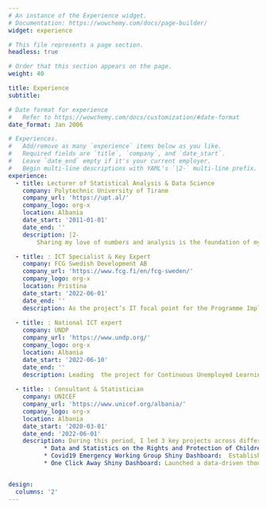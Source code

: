 ```yaml
---
# An instance of the Experience widget.
# Documentation: https://wowchemy.com/docs/page-builder/
widget: experience

# This file represents a page section.
headless: true

# Order that this section appears on the page.
weight: 40

title: Experience
subtitle:

# Date format for experience
#   Refer to https://wowchemy.com/docs/customization/#date-format
date_format: Jan 2006

# Experiences.
#   Add/remove as many `experience` items below as you like.
#   Required fields are `title`, `company`, and `date_start`.
#   Leave `date_end` empty if it's your current employer.
#   Begin multi-line descriptions with YAML's `|2-` multi-line prefix.
experience:
  - title: Lecturer of Statistical Analysis & Data Science 
    company: Polytechnic University of Tirane
    company_url: 'https://upt.al/'
    company_logo: org-x
    location: Albania
    date_start: '2011-01-01'
    date_end: ''
    description: |2-
        Sharing my love of numbers and analysis is the foundation of my career. By delivering comprehensive, engaging undergraduate/graduate level teaching         in Data Science & Machine Learning; Statistical Programming in R, Python; Probability and Statistics, I project manage the design, content research         and delivery of Data Science teaching courses, integrating core data science fundamentals and expanding course content to support related data              science disciplines.  

  - title: : ICT Specialist & Key Expert
    company: FCG Swedish Development AB
    company_url: 'https://www.fcg.fi/en/fcg-sweden/'
    company_logo: org-x
    location: Pristina
    date_start: '2022-06-01'
    date_end: ''
    description: As the project’s IT focal point for the Programme Implementation Unit, masterminding project deliverables for the Project IT Component,            coordinating resources, team engagement and translating each element into core tasks i.e drafting ToR and identifying profiles of short-term experts         in Component 3 to execute assignments.
    
  - title: : National ICT expert
    company: UNDP
    company_url: 'https://www.undp.org/'
    company_logo: org-x
    location: Albania
    date_start: '2022-06-10'
    date_end: ''
    description: Leading  the project for Continuous Unemployed Learning by integrating national ICT framework insights to develop a digital literacy               curriculum, drafting and validating methodology to support adults with low-literacy level. Part of this role is to develop roll out strategies and a         scale-up strategy for similar learning platforms across Albania, integrating localised data analysis/market insights to establish bespoke                   sub-projects.
    
  - title: : Consultant & Statistician
    company: UNICEF
    company_url: 'https://www.unicef.org/albania/'
    company_logo: org-x
    location: Albania
    date_start: '2020-03-01'
    date_end: '2022-06-01'
    description: During this period, I led 3 key projects across different subject areas
          *	Data and Statistics on the Rights and Protection of Children project: Collating, validating, and analysing data acquired from a wide range of               resources, translating key insights into tangible information for publication into reports and presentations. 
          *	Covid19 Emergency Working Group Shiny Dashboard:  Establishing a data-driven dashboard through comprehensive data management to deliver a                   programme strategy in response to the global pandemic.
          *	One Click Away Shiny Dashboard: Launched a data-driven thought dashboard to support a programme strategy to identify problems associated with               children’s use of the internet; managed the end-to-end project from data research, collation, processing and interpretation.


design:
  columns: '2'
---
```

